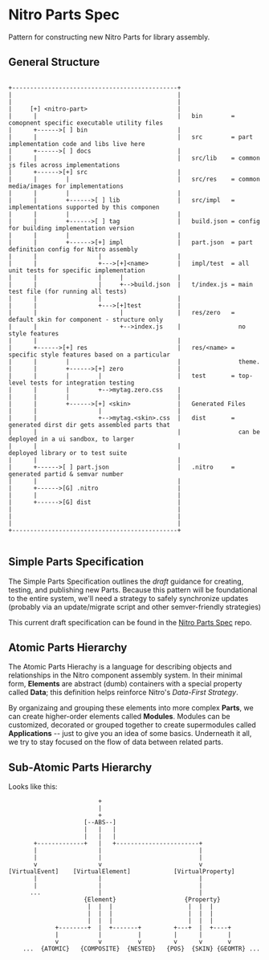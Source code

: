 # Nitro Parts Spec

Pattern for constructing new Nitro Parts for library assembly.

## General Structure
```

+----------------------------------------------+
|                                              |
|                                              |
|     [+] <nitro-part>                         |
|      |                                       |   bin        = comopnent specific executable utility files
|      +------>[ ] bin                         |
|      |                                       |   src        = part implementation code and libs live here
|      +------>[ ] docs                        |
|      |                                       |   src/lib    = common js files across implementations
|      +------>[+] src                         |
|      |        |                              |   src/res    = common media/images for implementations
|      |        |                              |
|      |        +------>[ ] lib                |   src/impl   = implementations supported by this componen
|      |        |                              |
|      |        +------>[ ] tag                |   build.json = config for building implementation version
|      |        |                              |
|      |        +------>[+] impl               |   part.json  = part definition config for Nitro assembly
|      |                 |                     |
|      |                 +--->[+]<name>        |   impl/test  = all unit tests for specific implementation
|      |                 |     |               |
|      |                 |     +-->build.json  |   t/index.js = main test file (for running all tests)
|      |                 |                     |
|      |                 +--->[+]test          |
|      |                       |               |   res/zero   = default skin for component - structure only
|      |                       +-->index.js    |                no style features
|      |                                       |
|      +------>[+] res                         |   res/<name> = specific style features based on a particular
|      |        |                              |                theme.
|      |        +------>[+] zero               |
|      |        |        |                     |   test       = top-level tests for integration testing
|      |        |        +-->mytag.zero.css    |
|      |        |                              |
|      |        +------>[+] <skin>             |   Generated Files
|      |                 |                     |
|      |                 +-->mytag.<skin>.css  |   dist       = generated dirst dir gets assembled parts that
|      |                                       |                can be deployed in a ui sandbox, to larger
|      |                                       |                deployed library or to test suite
|      |                                       |
|      +------>[ ] part.json                   |   .nitro     = generated partid & semvar number
|      |                                       |
|      +------>[G] .nitro                      |
|      |                                       |
|      +------>[G] dist                        |
|                                              |
|                                              |
|                                              |
+----------------------------------------------+


```

## Simple Parts Specification

The Simple Parts Specification outlines the *draft* guidance for creating, testing, and publishing new Parts. Because this pattern will be foundational to the entire system, we'll need a strategy to safely synchronize updates (probably via an update/migrate script and other semver-friendly strategies)

This current draft specification can be found in the [Nitro Parts Spec](https://github.com/nitroUI/nitro-parts-spec/blob/master/README.md) repo.


## Atomic Parts Hierarchy 

The Atomic Parts Hierachy is a language for describing objects and relationships in the Nitro component assembly system. In their minimal form, **Elements** are abstract (dumb) containers with a special property called **Data**; this definition helps reinforce Nitro's *Data-First Strategy*. 

By organizaing and grouping these elements into more complex **Parts**, we can create higher-order elements called **Modules**. Modules can be customized, decorated or grouped together to create supermodules called **Applications** -- just to give you an idea of some basics. Underneath it all, we try to stay focused on the flow of data between related parts.

## Sub-Atomic Parts Hierarchy 

Looks like this:

```
                         +
                         |
                         +
                     [--ABS--]
                     |   |   |
                     |   |   |
       +-------------+   |   +-----------------------+
       |                 |                           |
       |                 |                           |
       v                 v                           v
[VirtualEvent]    [VirtualElement]            [VirtualProperty]
       |                 |                           |
       |                 |                           |
      ...                |                           |
                     {Element}                   {Property}
                      |  |  |                     |  |  |
                      |  |  |                     |  |  |
                      |  |  |                     |  |  |
             +--------+  |  +-------+         +---+  |  +----+
             |           |          |         |      |       |
             v           v          v         v      v       v
    ...  {ATOMIC}   {COMPOSITE}  {NESTED}   {POS}  {SKIN} {GEOMTR} ...

```

